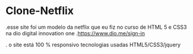 # Clone-Netflix
.esse site foi um modelo da netflix que eu fiz no curso de HTML 5 e CSS3 na dio digital innovation one
.https://www.dio.me/sign-in 

. o site está 100 % responsivo 
tecnologias usadas  HTML5/CSS3/jquery

